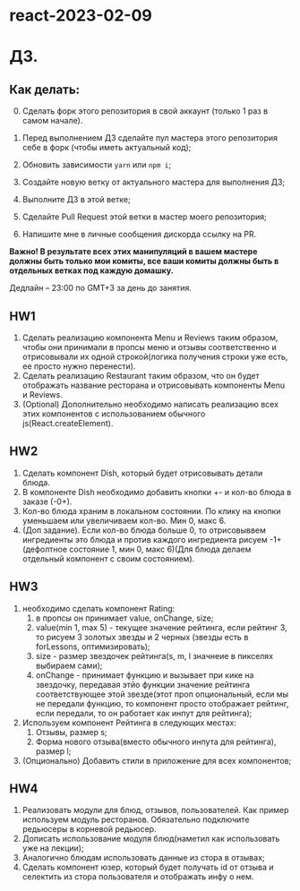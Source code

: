 # react-2023-02-09

# ДЗ.

## Как делать:

0. Сделать форк этого репозитория в свой аккаунт (только 1 раз в самом начале).

1. Перед выполнением ДЗ сделайте пул мастера этого репозитория себе в форк (чтобы иметь актуальный код);
2. Обновить зависимости `yarn` или `npm i`;
3. Создайте новую ветку от актуального мастера для выполнения ДЗ;
4. Выполните ДЗ в этой ветке;
5. Сделайте Pull Request этой ветки в мастер моего репозитория;
6. Напишите мне в личные сообщения дискорда ссылку на PR.

**Важно! В результате всех этих манипуляций в вашем мастере должны быть только мои комиты, все ваши комиты должны быть в отдельных ветках под каждую домашку.**

Дедлайн – 23:00 по GMT+3 за день до занятия.

## HW1

1. Сделать реализацию компонента Menu и Reviews таким образом, чтобы они принимали в пропсы меню и отзывы соответственно и отрисовывали их одной строкой(логика получения строки уже есть, ее просто нужно перенести).
2. Сделать реализацию Restaurant таким образом, что он будет отображать название ресторана и отрисовывать компоненты Menu и Reviews.
3. (Optional) Дополнительно необходимо написать реализацию всех этих компонентов с использованием обычного js(React.createElement).

## HW2

1. Сделать компонент Dish, который будет отрисовывать детали блюда.
2. В компоненте Dish необходимо добавить кнопки +- и кол-во блюда в заказе (-0+).
3. Кол-во блюда храним в локальном состоянии. По клику на кнопки уменьшаем или увеличиваем кол-во. Мин 0, макс 6.
4. (Доп задание). Если кол-во блюда больше 0, то отрисовыввем ингредиенты это блюда и против каждого ингредиента рисуем -1+ (дефолтное состояние 1, мин 0, макс 6)(Для блюда делаем отдельный компонент с своим состоянием).

## HW3

1. необходимо сделать компонент Rating:
   1. в пропсы он принимает value, onChange, size;
   2. value(min 1, max 5) - текущее значение рейтинга, если рейтинг 3, то рисуем 3 золотых звезды и 2 черных (звезды есть в forLessons, оптимизировать);
   3. size - размер звездочек рейтинга(s, m, l значнеие в пикселях выбираем сами);
   4. onChange - принимает функцию и вызывает при кике на звездочку, передавая этйо функции значение рейтинга соответствующее этой звезде(этот проп опциональный, если мы не передали функцию, то компонент просто отображает рейтинг, если передали, то он работает как инпут для рейтинга);
2. Используем компонент Рейтинга в следующих местах:
   1. Отзывы, размер s;
   2. Форма нового отзыва(вместо обычного инпута для рейтинга), размер l;
3. (Опционально) Добавить стили в приложение для всех компонентов;

## HW4

1. Реализовать модули для блюд, отзывов, пользователей. Как пример используем модуль ресторанов. Обязательно подключите редьюсеры в корневой редьюсер.
2. Дописать использование модуля блюд(наметил как использовать уже на лекции);
3. Аналогично блюдам использовать данные из стора в отзывах;
4. Сделать компонент юзер, который будет получать id от отзыва и селектить из стора пользователя и отображать инфу о нем.
